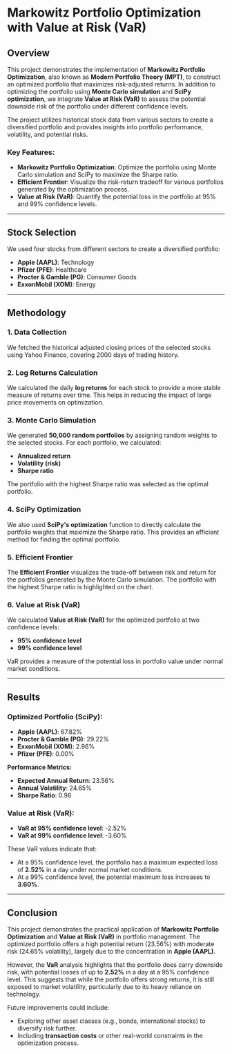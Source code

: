 # Markowitz Portfolio Optimization with Value at Risk (VaR)

## Overview

This project demonstrates the implementation of **Markowitz Portfolio Optimization**, also known as **Modern Portfolio Theory (MPT)**, to construct an optimized portfolio that maximizes risk-adjusted returns. In addition to optimizing the portfolio using **Monte Carlo simulation** and **SciPy optimization**, we integrate **Value at Risk (VaR)** to assess the potential downside risk of the portfolio under different confidence levels.

The project utilizes historical stock data from various sectors to create a diversified portfolio and provides insights into portfolio performance, volatility, and potential risks.

### Key Features:
- **Markowitz Portfolio Optimization**: Optimize the portfolio using Monte Carlo simulation and SciPy to maximize the Sharpe ratio.
- **Efficient Frontier**: Visualize the risk-return tradeoff for various portfolios generated by the optimization process.
- **Value at Risk (VaR)**: Quantify the potential loss in the portfolio at 95% and 99% confidence levels.

---

## Stock Selection

We used four stocks from different sectors to create a diversified portfolio:

- **Apple (AAPL)**: Technology
- **Pfizer (PFE)**: Healthcare
- **Procter & Gamble (PG)**: Consumer Goods
- **ExxonMobil (XOM)**: Energy

---

## Methodology

### 1. **Data Collection**
We fetched the historical adjusted closing prices of the selected stocks using Yahoo Finance, covering 2000 days of trading history.

### 2. **Log Returns Calculation**
We calculated the daily **log returns** for each stock to provide a more stable measure of returns over time. This helps in reducing the impact of large price movements on optimization.

### 3. **Monte Carlo Simulation**
We generated **50,000 random portfolios** by assigning random weights to the selected stocks. For each portfolio, we calculated:
- **Annualized return**
- **Volatility (risk)**
- **Sharpe ratio**

The portfolio with the highest Sharpe ratio was selected as the optimal portfolio.

### 4. **SciPy Optimization**
We also used **SciPy's optimization** function to directly calculate the portfolio weights that maximize the Sharpe ratio. This provides an efficient method for finding the optimal portfolio.

### 5. **Efficient Frontier**
The **Efficient Frontier** visualizes the trade-off between risk and return for the portfolios generated by the Monte Carlo simulation. The portfolio with the highest Sharpe ratio is highlighted on the chart.

### 6. **Value at Risk (VaR)**
We calculated **Value at Risk (VaR)** for the optimized portfolio at two confidence levels:
- **95% confidence level**
- **99% confidence level**

VaR provides a measure of the potential loss in portfolio value under normal market conditions.

---

## Results

### Optimized Portfolio (SciPy):
- **Apple (AAPL)**: 67.82%
- **Procter & Gamble (PG)**: 29.22%
- **ExxonMobil (XOM)**: 2.96%
- **Pfizer (PFE)**: 0.00%

**Performance Metrics:**
- **Expected Annual Return**: 23.56%
- **Annual Volatility**: 24.65%
- **Sharpe Ratio**: 0.96

### Value at Risk (VaR):
- **VaR at 95% confidence level**: -2.52%
- **VaR at 99% confidence level**: -3.60%

These VaR values indicate that:
- At a 95% confidence level, the portfolio has a maximum expected loss of **2.52%** in a day under normal market conditions.
- At a 99% confidence level, the potential maximum loss increases to **3.60%**.

---

## Conclusion

This project demonstrates the practical application of **Markowitz Portfolio Optimization** and **Value at Risk (VaR)** in portfolio management. The optimized portfolio offers a high potential return (23.56%) with moderate risk (24.65% volatility), largely due to the concentration in **Apple (AAPL)**.

However, the **VaR** analysis highlights that the portfolio does carry downside risk, with potential losses of up to **2.52%** in a day at a 95% confidence level. This suggests that while the portfolio offers strong returns, it is still exposed to market volatility, particularly due to its heavy reliance on technology.

Future improvements could include:
- Exploring other asset classes (e.g., bonds, international stocks) to diversify risk further.
- Including **transaction costs** or other real-world constraints in the optimization process.
